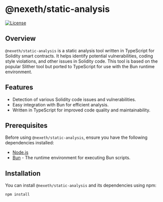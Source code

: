 # @nexeth/static-analysis

[![License](https://img.shields.io/badge/license-MIT-blue.svg)](https://opensource.org/licenses/MIT)

## Overview

`@nexeth/static-analysis` is a static analysis tool written in TypeScript for Solidity smart contracts. It helps identify potential vulnerabilities, coding style violations, and other issues in Solidity code. This tool is based on the popular Slither tool but ported to TypeScript for use with the Bun runtime environment.

## Features

- Detection of various Solidity code issues and vulnerabilities.
- Easy integration with Bun for efficient analysis.
- Written in TypeScript for improved code quality and maintainability.

## Prerequisites

Before using `@nexeth/static-analysis`, ensure you have the following dependencies installed:

- [Node.js](https://nodejs.org/)
- [Bun](https://github.com/nexeth/bun) - The runtime environment for executing Bun scripts.

## Installation

You can install `@nexeth/static-analysis` and its dependencies using npm:

```bash
npm install
```
